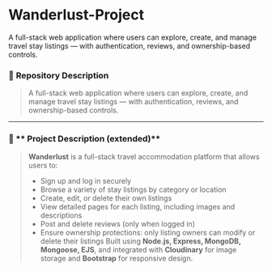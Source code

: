 # Wanderlust-Project
A full-stack web application where users can explore, create, and manage travel stay listings — with authentication, reviews, and ownership-based controls.


### 🔹 **Repository Description**

> A full-stack web application where users can explore, create, and manage travel stay listings — with authentication, reviews, and ownership-based controls.

---

### 🔹 ** Project Description (extended)**

> **Wanderlust** is a full-stack travel accommodation platform that allows users to:
>
> * Sign up and log in securely
> * Browse a variety of stay listings by category or location
> * Create, edit, or delete their own listings
> * View detailed pages for each listing, including images and descriptions
> * Post and delete reviews (only when logged in)
> * Ensure ownership protections: only listing owners can modify or delete their listings
> Built using **Node.js, Express, MongoDB, Mongoose, EJS**, and integrated with **Cloudinary** for image storage and **Bootstrap** for responsive design.
